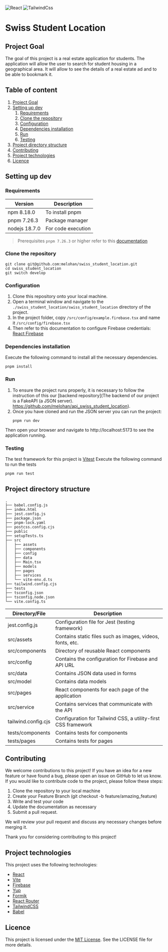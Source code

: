 ![React](https://img.shields.io/badge/React-20232A?style=for-the-badge&logo=react&logoColor=61DAFB)
![TailwindCss](https://img.shields.io/badge/Tailwind_CSS-38B2AC?style=for-the-badge&logo=tailwind-css&logoColor=white)

# Swiss Student Location

## Project Goal

The goal of this project is a real estate application for students. The application will allow the user to search for
student housing in a geographical area. It will allow to see the details of a real estate ad and to be able to bookmark
it.


## Table of content


1. [Project Goal](#project-goal)
2. [Setting up dev](#setting-up-dev)
   1. [Requirements](#requirements)
   2. [Clone the repository](#clone-the-repository)
   3. [Configuration](#configuration)
   4. [Dependencies installation](#dependencies-installation)
   5. [Run](#run)
   6. [Testing](#testing)
3. [Project directory structure](#project-directory-structure)
4. [Contributing](#contributing)
5. [Project technologies](#project-technologies)
6. [Licence](#licence)

## Setting up dev

### Requirements

| Version       | Description        |
|---------------|--------------------|
| npm 8.18.0    | To install pnpm    |
| pnpm 7.26.3   | Package manager    |
| nodejs 18.7.0 | For code execution |

> Prerequisites `pnpm 7.26.3` or higher refer to this [documentation](https://pnpm.io/installation)

### Clone the repository

```shell
git clone git@github.com:melohan/swiss_student_location.git
cd swiss_student_location
git switch develop
```

### Configuration

1. Clone this repository onto your local machine.
2. Open a terminal window and navigate to the `./swiss_student_location/swiss_student_location` directory of the project.
3. In the project folder, copy `/src/config/example.firebase.tsx` and name it `/src/config/firebase.tsx`
4. Then refer to this documentation to configure Firebase credentials: [React Firebase](https://github.com/melohan/swiss_student_location/wiki/2---REACT-Firebase)

### Dependencies installation

Execute the following command to install all the necessary dependencies.

```shell
pnpm install
```

### Run

1. To ensure the project runs properly, it is necessary to follow the instruction of this our [backend repository](The backend of our project is a FakeAPI (a JSON server).
   https://github.com/melohan/api_swiss_student_location).
2. Once you have cloned and run the JSON server you can run the project:
   ```shell
   pnpm run dev
   ```
Then open your browser and navigate to http://localhost:5173 to see the application running.

### Testing

The test framework for this project is [Vitest](https://vitest.dev/)
Execute the following command to run the tests

```sh
pnpm run test
```


## Project directory structure


```shell
.
├── babel.config.js
├── index.html
├── jest.config.js
├── package.json
├── pnpm-lock.yaml
├── postcss.config.cjs
├── public
├── setupTests.ts
├── src
│   ├── assets
│   ├── components
│   ├── config
│   ├── data
│   ├── Main.tsx
│   ├── models
│   ├── pages
│   ├── services
│   └── vite-env.d.ts
├── tailwind.config.cjs
├── tests 
├── tsconfig.json
├── tsconfig.node.json
└── vite.config.ts
```


| Directory/File      | Description                                                   |
|---------------------|---------------------------------------------------------------|
| jest.config.js      | Configuration file for Jest (testing framework)               |
| src/assets          | Contains static files such as images, videos, fonts, etc.     |
| src/components      | Directory of reusable React components                        |
| src/config          | Contains the configuration for Firebase and API URL           |
| src/data            | Contains JSON data used in forms                              |
| src/model           | Contains data models                                          |
| src/pages           | React components for each page of the application             |
| src/service         | Contains services that communicate with the API               |
| tailwind.config.cjs | Configuration for Tailwind CSS, a utility-first CSS framework |
| tests/components    | Contains tests for components                                 |
| tests/pages         | Contains tests for pages                                      |

## Contributing

We welcome contributions to this project! If you have an idea for a new feature or have found a bug, please open
an issue on GitHub to let us know.
If you would like to contribute code to the project, please follow these steps:

1. Clone the repository to your local machine
2. Create your Feature Branch (git checkout -b feature/amazing_feature)
3. Write and test your code
4. Update the documentation as necessary
5. Submit a pull request. 

We will review your pull request and discuss any necessary changes before merging it.

Thank you for considering contributing to this project!

## Project technologies

This project uses the following technologies:

- [React](https://17.reactjs.org/docs/getting-started.html)
- [Vite](https://vitejs.dev/guide/)
- [Firebase](https://firebase.google.com/docs/guides)
- [Yup](https://www.npmjs.com/package/yup)
- [Formik](https://formik.org/docs/overview)
- [React Router](https://reacttraining.com/blog/react-router-v6-pre)
- [TailwindCSS](https://flowbite.com/docs/getting-started/quickstart/)
- [Babel](https://babeljs.io/docs/config-files)

## Licence

This project is licensed under the [MIT License](https://opensource.org/licenses/MIT). See the LICENSE file for more details.
